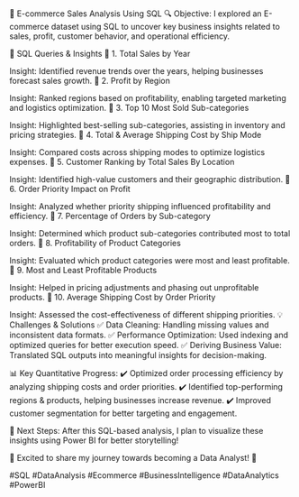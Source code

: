 🚀 E-commerce Sales Analysis Using SQL
🔍 Objective:
I explored an E-commerce dataset using SQL to uncover key business insights related to sales, profit, customer behavior, and operational efficiency.

🔹 SQL Queries & Insights
📌 1. Total Sales by Year

Insight: Identified revenue trends over the years, helping businesses forecast sales growth.
📌 2. Profit by Region

Insight: Ranked regions based on profitability, enabling targeted marketing and logistics optimization.
📌 3. Top 10 Most Sold Sub-categories

Insight: Highlighted best-selling sub-categories, assisting in inventory and pricing strategies.
📌 4. Total & Average Shipping Cost by Ship Mode

Insight: Compared costs across shipping modes to optimize logistics expenses.
📌 5. Customer Ranking by Total Sales By Location

Insight: Identified high-value customers and their geographic distribution.
📌 6. Order Priority Impact on Profit

Insight: Analyzed whether priority shipping influenced profitability and efficiency.
📌 7. Percentage of Orders by Sub-category

Insight: Determined which product sub-categories contributed most to total orders.
📌 8. Profitability of Product Categories

Insight: Evaluated which product categories were most and least profitable.
📌 9. Most and Least Profitable Products

Insight: Helped in pricing adjustments and phasing out unprofitable products.
📌 10. Average Shipping Cost by Order Priority

Insight: Assessed the cost-effectiveness of different shipping priorities.
💡 Challenges & Solutions
✅ Data Cleaning: Handling missing values and inconsistent data formats.
✅ Performance Optimization: Used indexing and optimized queries for better execution speed.
✅ Deriving Business Value: Translated SQL outputs into meaningful insights for decision-making.

📊 Key Quantitative Progress:
✔️ Optimized order processing efficiency by analyzing shipping costs and order priorities.
✔️ Identified top-performing regions & products, helping businesses increase revenue.
✔️ Improved customer segmentation for better targeting and engagement.

📌 Next Steps:
After this SQL-based analysis, I plan to visualize these insights using Power BI for better storytelling!

🔗 Excited to share my journey towards becoming a Data Analyst! 🚀

#SQL #DataAnalysis #Ecommerce #BusinessIntelligence #DataAnalytics #PowerBI
